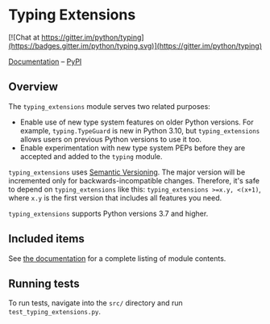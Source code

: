 # Typing Extensions

[![Chat at https://gitter.im/python/typing](https://badges.gitter.im/python/typing.svg)](https://gitter.im/python/typing)

[Documentation](https://typing-extensions.readthedocs.io/en/latest/#) –
[PyPI](https://pypi.org/project/typing-extensions/)

## Overview

The `typing_extensions` module serves two related purposes:

- Enable use of new type system features on older Python versions. For example,
  `typing.TypeGuard` is new in Python 3.10, but `typing_extensions` allows
  users on previous Python versions to use it too.
- Enable experimentation with new type system PEPs before they are accepted and
  added to the `typing` module.

`typing_extensions` uses
[Semantic Versioning](https://semver.org/). The
major version will be incremented only for backwards-incompatible changes.
Therefore, it's safe to depend
on `typing_extensions` like this: `typing_extensions >=x.y, <(x+1)`,
where `x.y` is the first version that includes all features you need.

`typing_extensions` supports Python versions 3.7 and higher.

## Included items

See [the documentation](https://typing-extensions.readthedocs.io/en/latest/#) for a
complete listing of module contents.

## Running tests

To run tests, navigate into the `src/` directory and run
`test_typing_extensions.py`.
